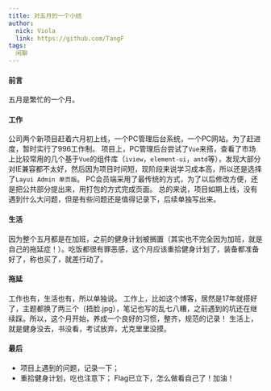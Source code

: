 ```yaml
---
title: 对五月的一个小结 
author: 
  nick: Viola
  link: https://github.com/TangF
tags:
  闲聊
---
```


#### 前言
五月是繁忙的一个月。

#### 工作
公司两个新项目赶着六月初上线，一个PC管理后台系统，一个PC网站。为了赶进度，暂时实行了996工作制。
项目上，PC管理后台尝试了`Vue`来搭，查看了市场上比较常用的几个基于`Vue`的组件库（`iview`，`element-ui`，`antd`等），发现大部分对IE兼容都不太好，然后因为项目时间短，现阶段来说学习成本高，所以还是选择了`Layui Admin 单页版`。
PC会员端采用了最传统的方式，为了以后修改方便，还是把公共部分提出来，用打包的方式完成页面。
总的来说，项目如期上线，没有遇到什么大问题，但是有些问题还是值得记录下，后续单独写出来。

#### 生活
因为整个五月都是在加班，之前的健身计划被搁置（其实也不完全因为加班，就是自己的拖延症！）。吃饭都很有罪恶感，这个月应该重拾健身计划了，装备都准备好了，称也买了，就差行动了。

#### 拖延
工作也有，生活也有，所以单独说。
工作上，比如这个博客，居然是17年就搭好了，主题都换了两三个（捂脸.jpg），笔记也写的乱七八糟，之前遇到的坑还在继续踩。所以，这个月开始，养成一个良好的习惯，整齐，规范的记录！
生活上，就是健身没去，书没看，考试放弃，尤克里里没摸。

#### 最后
* 项目上遇到的问题，记录一下；
* 重拾健身计划，吃也注意下；
Flag已立下，怎么做看自己了！加油！
